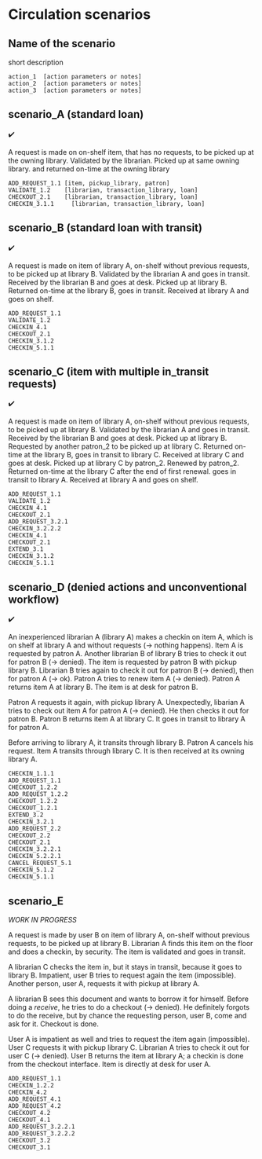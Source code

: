 # **Circulation scenarios**

## Name of the scenario

 short description
````
action_1  [action parameters or notes]
action_2  [action parameters or notes]
action_3  [action parameters or notes]
````
## scenario_A (standard loan)

:heavy_check_mark:

A request is made on on-shelf item, that has no requests, to be picked up at the owning library. Validated by the librarian. Picked up at same owning library. and returned on-time at the owning library

````
ADD_REQUEST_1.1 [item, pickup_library, patron]
VALIDATE_1.2    [librarian, transaction_library, loan]
CHECKOUT_2.1    [librarian, transaction_library, loan]
CHECKIN_3.1.1     [librarian, transaction_library, loan]
````

## scenario_B (standard loan with transit)

:heavy_check_mark:

A request is made on item of library A, on-shelf without previous requests, to be picked up at library B. Validated by the librarian A and goes in transit. Received by the librarian B and goes at desk. Picked up at library B. Returned on-time at the library B, goes in transit. Received at library A and goes on shelf.

````
ADD_REQUEST_1.1
VALIDATE_1.2
CHECKIN_4.1
CHECKOUT_2.1
CHECKIN_3.1.2
CHECKIN_5.1.1
````

## scenario_C (item with multiple in_transit requests)

:heavy_check_mark:

A request is made on item of library A, on-shelf without previous requests, to be picked up at library B. Validated by the librarian A and goes in transit. Received by the librarian B and goes at desk. Picked up at library B. Requested by another patron_2 to be picked up at library C. Returned on-time at the library B, goes in transit to library C. Received at library C and goes at desk. Picked up at library C by patron_2. Renewed by patron_2. Returned on-time at the library C after the end of first renewal. goes in transit to library A. Received at library A and goes on shelf.

````
ADD_REQUEST_1.1
VALIDATE_1.2
CHECKIN_4.1
CHECKOUT_2.1
ADD_REQUEST_3.2.1
CHECKIN_3.2.2.2
CHECKIN_4.1
CHECKOUT_2.1
EXTEND_3.1
CHECKIN_3.1.2
CHECKIN_5.1.1
````

## scenario_D (denied actions and unconventional workflow)

:heavy_check_mark: 

An inexperienced librarian A (library A) makes a checkin on item A, which is on shelf at library A and without requests (-> nothing happens). Item A is requested by patron A. Another librarian B of library B tries to check it out for patron B (-> denied). The item is requested by patron B with pickup library B. Librarian B tries again to check it out for patron B (-> denied), then for patron A (-> ok). Patron A tries to renew item A (-> denied). Patron A returns item A at library B. The item is at desk for patron B.

Patron A requests it again, with pickup library A. Unexpectedly, libarian A tries to check out item A for patron A (-> denied). He then checks it out for patron B. Patron B returns item A at library C. It goes in transit to library A for patron A.

Before arriving to library A, it transits through library B. Patron A cancels his request. Item A transits through library C. It is then received at its owning library A.

````
CHECKIN_1.1.1
ADD_REQUEST_1.1
CHECKOUT_1.2.2
ADD_REQUEST_1.2.2
CHECKOUT_1.2.2
CHECKOUT_1.2.1
EXTEND_3.2
CHECKIN_3.2.1
ADD_REQUEST_2.2
CHECKOUT_2.2
CHECKOUT_2.1
CHECKIN_3.2.2.1
CHECKIN_5.2.2.1
CANCEL_REQUEST_5.1
CHECKIN_5.1.2
CHECKIN_5.1.1
````

## scenario_E

*WORK IN PROGRESS*

A request is made by user B on item of library A, on-shelf without previous requests, to be picked up at library B. Librarian A finds this item on the floor and does a checkin, by security. The item is validated and goes in transit.

A librarian C checks the item in, but it stays in transit, because it goes to library B. Impatient, user B tries to request again the item (impossible). Another person, user A, requests it with pickup at library A.

A librarian B sees this document and wants to borrow it for himself. Before doing a *receive*, he tries to do a checkout (-> denied). He definitely forgots to do the receive, but by chance the requesting person, user B, come and ask for it. Checkout is done.

User A is impatient as well and tries to request the item again (impossible). User C requests it with pickup library C. Librarian A tries to check it out for user C (-> denied). User B returns the item at library A; a checkin is done from the checkout interface. Item is directly at desk for user A.


```
ADD_REQUEST_1.1
CHECKIN_1.2.2
CHECKIN_4.2
ADD_REQUEST_4.1
ADD_REQUEST_4.2
CHECKOUT_4.2
CHECKOUT_4.1
ADD_REQUEST_3.2.2.1
ADD_REQUEST_3.2.2.2
CHECKOUT_3.2
CHECKOUT_3.1
```
